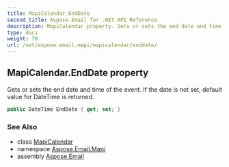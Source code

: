 ```yaml
---
title: MapiCalendar.EndDate
second_title: Aspose.Email for .NET API Reference
description: MapiCalendar property. Gets or sets the end date and time of the event. If the date is not set default value for DateTime is returned
type: docs
weight: 70
url: /net/aspose.email.mapi/mapicalendar/enddate/
---
```

## MapiCalendar.EndDate property

Gets or sets the end date and time of the event. If the date is not set, default value for DateTime is returned.

```csharp
public DateTime EndDate { get; set; }
```

### See Also

* class [MapiCalendar](../)
* namespace [Aspose.Email.Mapi](../../mapicalendar/)
* assembly [Aspose.Email](../../../)


